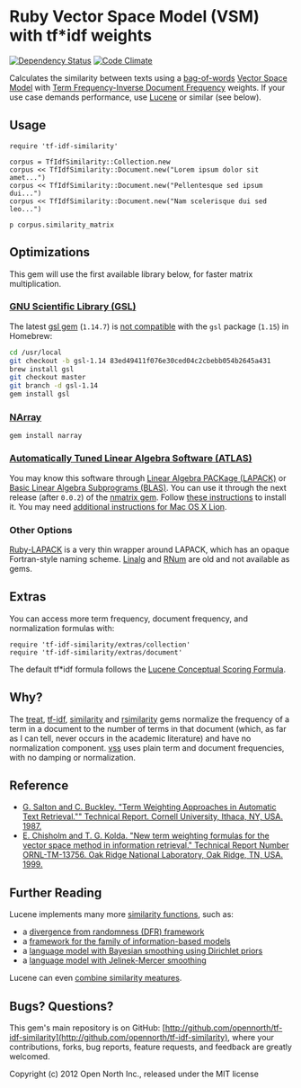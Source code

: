 # Ruby Vector Space Model (VSM) with tf*idf weights

[![Dependency Status](https://gemnasium.com/opennorth/tf-idf-similarity.png)](https://gemnasium.com/opennorth/tf-idf-similarity)
[![Code Climate](https://codeclimate.com/badge.png)](https://codeclimate.com/github/opennorth/tf-idf-similarity)

Calculates the similarity between texts using a [bag-of-words](http://en.wikipedia.org/wiki/Bag_of_words_model) [Vector Space Model](http://en.wikipedia.org/wiki/Vector_space_model) with [Term Frequency-Inverse Document Frequency](http://en.wikipedia.org/wiki/Tf*idf) weights. If your use case demands performance, use [Lucene](http://lucene.apache.org/core/) or similar (see below).

## Usage

    require 'tf-idf-similarity'

    corpus = TfIdfSimilarity::Collection.new
    corpus << TfIdfSimilarity::Document.new("Lorem ipsum dolor sit amet...")
    corpus << TfIdfSimilarity::Document.new("Pellentesque sed ipsum dui...")
    corpus << TfIdfSimilarity::Document.new("Nam scelerisque dui sed leo...")

    p corpus.similarity_matrix

## Optimizations

This gem will use the first available library below, for faster matrix multiplication.

### [GNU Scientific Library (GSL)](http://www.gnu.org/software/gsl/)

The latest [gsl gem](http://rb-gsl.rubyforge.org/) (`1.14.7`) is [not compatible](http://bretthard.in/2012/03/getting-related_posts-lsi-and-gsl-to-work-in-jekyll/) with the `gsl` package (`1.15`) in Homebrew:

```sh
cd /usr/local
git checkout -b gsl-1.14 83ed49411f076e30ced04c2cbebb054b2645a431
brew install gsl
git checkout master
git branch -d gsl-1.14
gem install gsl
```

### [NArray](http://narray.rubyforge.org/)

    gem install narray

### [Automatically Tuned Linear Algebra Software (ATLAS)](http://math-atlas.sourceforge.net/)

You may know this software through [Linear Algebra PACKage (LAPACK)](http://www.netlib.org/lapack/) or [Basic Linear Algebra Subprograms (BLAS)](http://www.netlib.org/blas/). You can use it through the next release (after `0.0.2`) of the [nmatrix gem](https://github.com/SciRuby/nmatrix). Follow [these instructions](https://github.com/SciRuby/nmatrix#synopsis) to install it. You may need [additional instructions for Mac OS X Lion](https://github.com/SciRuby/nmatrix/wiki/NMatrix-Installation).

### Other Options

[Ruby-LAPACK](http://ruby.gfd-dennou.org/products/ruby-lapack/) is a very thin wrapper around LAPACK, which has an opaque Fortran-style naming scheme. [Linalg](https://github.com/quix/linalg) and [RNum](http://rnum.rubyforge.org/) are old and not available as gems.

## Extras

You can access more term frequency, document frequency, and normalization formulas with:

    require 'tf-idf-similarity/extras/collection'
    require 'tf-idf-similarity/extras/document'

The default tf*idf formula follows the [Lucene Conceptual Scoring Formula](http://lucene.apache.org/core/4_0_0-BETA/core/org/apache/lucene/search/similarities/TFIDFSimilarity.html).

## Why?

The [treat](https://github.com/louismullie/treat), [tf-idf](https://github.com/reddavis/TF-IDF), [similarity](https://github.com/bbcrd/Similarity) and [rsimilarity](https://github.com/josephwilk/rsemantic) gems normalize the frequency of a term in a document to the number of terms in that document (which, as far as I can tell, never occurs in the academic literature) and have no normalization component. [vss](https://github.com/mkdynamic/vss) uses plain term and document frequencies, with no damping or normalization.

## Reference

* [G. Salton and C. Buckley. "Term Weighting Approaches in Automatic Text Retrieval."" Technical Report. Cornell University, Ithaca, NY, USA. 1987.](http://www.cs.odu.edu/~jbollen/IR04/readings/article1-29-03.pdf)
* [E. Chisholm and T. G. Kolda. "New term weighting formulas for the vector space method in information retrieval." Technical Report Number ORNL-TM-13756. Oak Ridge National Laboratory, Oak Ridge, TN, USA. 1999.](http://www.sandia.gov/~tgkolda/pubs/bibtgkfiles/ornl-tm-13756.pdf)

## Further Reading

Lucene implements many more [similarity functions](http://lucene.apache.org/core/4_0_0-BETA/core/org/apache/lucene/search/similarities/Similarity.html), such as:

* a [divergence from randomness (DFR) framework](http://lucene.apache.org/core/4_0_0-BETA/core/org/apache/lucene/search/similarities/DFRSimilarity.html)
* a [framework for the family of information-based models](http://lucene.apache.org/core/4_0_0-BETA/core/org/apache/lucene/search/similarities/IBSimilarity.html)
* a [language model with Bayesian smoothing using Dirichlet priors](http://lucene.apache.org/core/4_0_0-BETA/core/org/apache/lucene/search/similarities/LMDirichletSimilarity.html)
* a [language model with Jelinek-Mercer smoothing](http://lucene.apache.org/core/4_0_0-BETA/core/org/apache/lucene/search/similarities/LMJelinekMercerSimilarity.html)

Lucene can even [combine similarity meatures](http://lucene.apache.org/core/4_0_0-BETA/core/org/apache/lucene/search/similarities/MultiSimilarity.html).

## Bugs? Questions?

This gem's main repository is on GitHub: [http://github.com/opennorth/tf-idf-similarity](http://github.com/opennorth/tf-idf-similarity), where your contributions, forks, bug reports, feature requests, and feedback are greatly welcomed.

Copyright (c) 2012 Open North Inc., released under the MIT license
